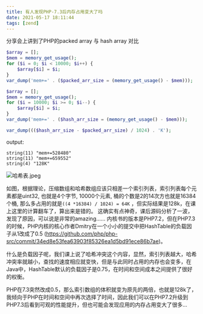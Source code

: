 ```yaml
---
title: 有人发现PHP-7.3后内存占用变大了吗
date: 2021-05-17 18:11:44
tags: [zend]
---
```


分享会上讲到了PHP的packed array 与 hash array 对比

```php
$array = [];
$mem = memory_get_usage();
for ($i = 0; $i < 10000; $i++) {
    $array[$i] = $i;
}
var_dump('mem+=' . ($packed_arr_size = (memory_get_usage() - $mem)));

$array = [];
$mem = memory_get_usage();
for ($i = 10000; $i >= 0; $i--) {
    $array[$i] = $i;
}
var_dump('mem+=' . ($hash_arr_size = (memory_get_usage() - $mem)));

var_dump((($hash_arr_size - $packed_arr_size) / 1024) . 'K');
```

output:

```
string(11) "mem+=528480"
string(11) "mem+=659552"
string(4) "128K"
```

![哈希表.jpeg](https://ae03.alicdn.com/kf/H8a1991c6f3044993ab066ef38ae4992b1.png)

如图，根据理论，压缩数组和哈希数组应该只相差一个索引列表，索引列表每个元素都是uint32, 也就是4个字节, 10000个元素, 桶的个数是2的14次方也就是16384个桶, 那么多占用的就是`((4 *16384) / 1024) = 64K` ，但实际结果是128k，在课上这里的计算翻车了，算出来是错的。
这确实有点神奇，课后源码分析了一波，发现了原因，可以说是非常的amazing……
内核书的版本是PHP7.2，但在PHP7.3的时候，PHP内核的核心作者Dmitry在一个小小的提交中把HashTable的负载因子从1改成了0.5 (https://github.com/php/php-src/commit/34ed8e53fea63903f85326ea1d5bd91ece86b7ae)。

什么是负载因子呢，我们课上说了哈希冲突这个内容，显然，索引列表越大，哈希冲突率就越小，查找的速度相应就变快，但是与此同时占用的内存也会变多，在Java中，HashTable默认的负载因子是0.75，在时间和空间成本之间提供了很好的权衡。

PHP在7.3突然改成0.5，那么索引数组的体积就变为原先的两倍，也就是128k了，我倾向于PHP在时间和空间中再次选择了时间，因此我们可以在PHP7.2升级到PHP7.3后看到可观的性能提升，但也可能会发现应用的内存占用变大了很多...

